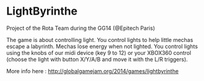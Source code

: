 LightByrinthe
=============

Project of the Rota Team during the GG14 (@Epitech Paris)

The game is about controlling light. You control lights to help little mechas escape a labyrinth. Mechas lose energy when not lighted. You control lights using the knobs of our midi device (key 9 to 12) or your XBOX360 control (choose the light with button X/Y/A/B and move it with the L/R triggers).

More info here : http://globalgamejam.org/2014/games/lightbyrinthe
